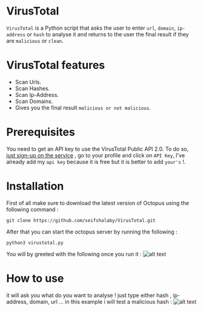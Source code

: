 # VirusTotal

`VirusTotal` is a Python script that asks the user to enter `url`, `domain`, `ip-address` or `hash` to analyse it and returns to the user the final result if they are `malicious` or `clean`.

# VirusTotal features
  * Scan Urls.
  * Scan Hashes.
  * Scan Ip-Address.
  * Scan Domains.
  * Gives you the final result `malicious or not malicious`.
  
# Prerequisites

You need to get an API key to use the VirusTotal Public API 2.0. To do so, [just sign-up on the service](https://www.virustotal.com/gui/join-us) , go to your profile and click on `API Key`, I've already add my `api key` because it is free but it is better to add `your's` !.

# Installation

First of all make sure to download the latest version of Octopus using the following command :

`git clone https://github.com/seifshalaby/VirusTotal.git`

After that you can start the octopus server by running the following :

`python3 virustotal.py`

You will by greeted with the following once you run it : 
![alt text](https://github.com/seifshalaby/VirusTotal/blob/Python/Capture.PNG)

# How to use

it will ask you what do you want to analyse !
just type either hash , ip-address, domain, url ...
in this example i will test a malicious hash :
![alt text](https://github.com/seifshalaby/VirusTotal/blob/Python/Capture1.PNG)


